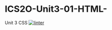 # ICS2O-Unit3-01-HTML-
Unit 3 CSS
[![linter](https://github.com/rewa718/ICS20-Unit3-01-HTML-/workflows/linter/badge.svg)](https://github.com/marketplace/actions/super-linter)

